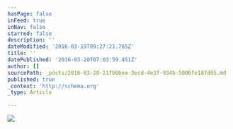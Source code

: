 ```yaml
---
hasPage: false
inFeed: true
inNav: false
starred: false
description: ''
dateModified: '2016-03-19T09:27:21.765Z'
title: ''
datePublished: '2016-03-20T07:03:59.451Z'
author: []
sourcePath: _posts/2016-03-20-21fb6bea-3ecd-4e3f-934b-5006fe187d05.md
published: true
_context: 'http://schema.org'
_type: Article

---
```

![](https://the-grid-user-content.s3-us-west-2.amazonaws.com/8e016f7f-5d20-4379-95bb-1d5f8296fc9a.jpg)